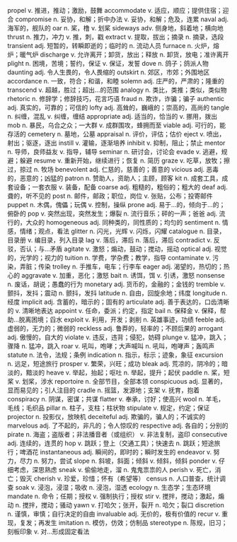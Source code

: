 propel          v. 推进，推动；激励，鼓舞
accommodate     v. 适应，顺应；提供住宿；迎合
compromise      n. 妥协，和解；折中办法 v. 妥协，和解；危及，连累
naval           adj. 海军的，舰队的
oar             n. 桨，橹 v. 划桨
sideways        adv. 侧身地，斜着地；横向地
thrust          n. 推力，冲力 v. 推，刺，戳
extract         v. 提取，拔出；摘录 n. 摘录，选段
transient       adj. 短暂的，转瞬即逝的；临时的 n. 流动人员
furnace         n. 火炉，熔炉；暖气炉
discharge       v. 允许离开；卸货，放出；释放 n. 卸货，放电；准许离开
plight          n. 困境，苦境；誓约，保证 v. 保证，发誓
dove            n. 鸽子；鸽派人物
daunting        adj. 令人生畏的，令人畏缩的
outskirt        n. 郊区，市郊；外围地区
accordance      n. 一致，符合；和谐，和睦
solemn          adj. 庄严的，严肃的；隆重的
transcend       v. 超越，胜过；超出...的范围
analogy         n. 类比，类推；类似，类似物
rhetoric        n. 修辞学；修辞技巧，花言巧语
fraud           n. 欺诈，诈骗；骗子
authentic       adj. 真实的，可靠的；可信的
lofty           adj. 高耸的，巍峨的；崇高的，高尚的
tangle          n. 纠缠，混乱 v. 纠缠，缠结
appropriate     adj. 适当的，恰当的 v. 挪用，拨出
mob             n. 暴民，乌合之众；一大群 v. 成群围攻，蜂拥而至
viable          adj. 可行的，能存活的
cemetery        n. 墓地，公墓
appraisal       n. 评价，评估；估价
eject           v. 喷出，射出；驱逐，逐出
instill         v. 灌输，逐渐培养
inhibit         v. 抑制，阻止；禁止
mentor          n. 导师，良师益友 v. 指导，辅导
seminar         n. 研讨会，讨论会
evade           v. 逃避，规避；躲避
resume          v. 重新开始，继续进行；恢复 n. 简历
graze           v. 吃草，放牧；擦过，掠过 n. 牧场
benevolent      adj. 仁慈的，慈善的；善意的
vicious         adj. 恶毒的，恶意的；凶猛的
patron          n. 赞助人，资助人；主顾，顾客
kit             n. 成套工具，成套设备；一套衣服 v. 装备，配备
coarse          adj. 粗糙的，粗俗的；粗大的
deaf            adj. 聋的，听不见的
post            n. 邮件，邮政；职位，岗位 v. 张贴，公布；投寄邮件
puppet          n. 木偶，傀儡；玩偶 v. 控制，操纵
prone           adj. 易于...的，倾向于...的；俯卧的
pop             v. 突然出现，突然发生；爆裂 n. 流行音乐；砰的一声；爸爸 adj. 流行的，大众的
homogeneous     adj. 同种类的，同性质的；均匀的
sentiment       n. 情感，情绪；观点，看法
glitter         n. 闪光，光辉 v. 闪烁，闪耀
catalogue       n. 目录，目录册 v. 编目录，列入目录
lag             v. 落后，滞后 n. 落后，滞后
contradict      v. 反驳，否认；与...矛盾
agitate         v. 激怒；煽动，鼓动；搅动，摇动
optical         adj. 视觉的，光学的；视力的
tuition         n. 学费，学杂费；教学，指导
contaminate     v. 污染，弄脏；传染
trolley         n. 手推车，电车；行李车
eager           adj. 渴望的，热切的；热心的
aggravate       v. 加重，恶化；激怒
bait            n. 诱饵，饵 v. 引诱，激怒
nonsense        n. 废话，胡说；愚蠢的行为
monetary        adj. 货币的，金融的；金钱的
tremble         v. 颤抖，发抖；震动 n. 颤抖，发抖
latitude        n. 自由，回旋余地；纬度
longitude       n. 经度
implicit        adj. 含蓄的，暗示的；固有的
articulate      adj. 善于表达的，口齿清晰的 v. 清晰地表达
appoint         v. 任命，委派；约定，指定
bail            n. 保释金 v. 保释，帮助...脱离困境；舀水
exploit         v. 利用，开发；剥削 n. 英雄事迹，功绩
feeble          adj. 虚弱的，无力的；微弱的
reckless        adj. 鲁莽的，轻率的；不顾后果的
arrogant        adj. 傲慢的，自大的
violate         v. 违反，违背；侵犯，妨碍
plunge          v. 猛冲，跳入；骤降 n. 猛冲，跳入
roar            v. 吼叫，咆哮；大声喊叫 n. 吼叫，咆哮声；轰鸣声
statute         n. 法令，法规；条例
indication      n. 指示，标示；迹象，象征
excursion       n. 远足，短途旅行
prosper         v. 繁荣，兴旺；成功
bleak           adj. 荒凉的，阴冷的；暗淡的，黯淡的
heave           v. 举起，抬起；呕吐 n. 举起，提升；起伏
paddle          n. 桨，短桨 v. 划桨，涉水
reportoire      n. 全部节目，全部本领
conspicuous     adj. 显著的，显而易见的；引人注目的
cradle          n. 摇篮，发源地；支架 v. 抚育，抱着
conspiracy      n. 阴谋，密谋；共谋
flatter         v. 奉承，讨好；使高兴
wool            n. 羊毛，毛线；毛织品
pillar          n. 柱子，支柱；柱状物
stipulate       v. 规定，约定；保证
projector       n. 投影仪，放映机
deceiteful      adj. 欺骗的，骗人的；不诚实的
marvelous       adj. 了不起的，非凡的；令人惊叹的
respective      adj. 各自的；分别的
pirate          n. 海盗；盗版者；非法播音者（或组织） v. 非法复制，盗印
consecutive     adj. 连续的，连贯的
hop             v. 跳跃；登上（交通工具）；快速去 n. 跳跃；短途旅行；啤酒花
instantaneous    adj. 瞬间的，即时的；瞬时发生的
endeavor        v. 努力，尽力 n. 努力，尝试
slope           n. 斜坡，斜面；倾斜 v. 倾斜，倾斜
ponder          v. 仔细考虑，深思熟虑
sneak           v. 偷偷地走，溜 n. 鬼鬼祟祟的人
perish          v. 死亡，消亡；毁灭
cherish         v. 珍爱，珍惜；怀有（希望等）
census          n. 人口普查，统计调查
soak            v. 浸泡，浸湿；吸收 n. 浸泡，湿透
ecology         n. 生态学；生态环境
mandate         n. 命令；任期；授权 v. 强制执行；授权
stir            v. 搅拌，搅动；激起，煽动 n. 搅拌，搅动；骚动
yawn            v. 打哈欠；张开，裂开 n. 哈欠；裂口
discretion      n. 谨慎，审慎；自行决定的自由
invaluable      adj. 无价的，极有价值的
recur           v. 重现，复发；再发生
imitation       n. 模仿，仿效；仿制品
stereotype      n. 陈规，旧习；刻板印象 v. 对...形成固定看法
